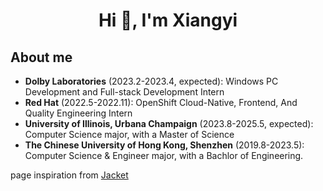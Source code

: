 <h1 align="center">Hi 👋, I'm Xiangyi</h1>
<p align="left">
</p>

## About me
- **Dolby Laboratories** (2023.2-2023.4, expected): Windows PC Development and Full-stack Development Intern
- **Red Hat** (2022.5-2022.11): OpenShift Cloud-Native, Frontend, And Quality Engineering Intern
- **University of Illinois, Urbana Champaign** (2023.8-2025.5, expected): Computer Science major, with a Master of Science
- **The Chinese University of Hong Kong, Shenzhen** (2019.8-2023.5): Computer Science & Engineer major, with a Bachlor of Engineering.

page inspiration from [Jacket](://github.com/PRESIDENT810)
